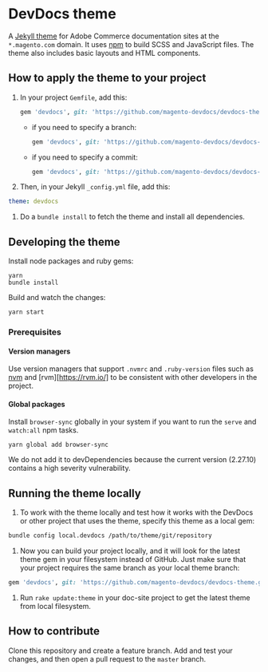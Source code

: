 # DevDocs theme

A [Jekyll theme](https://jekyllrb.com/docs/themes/) for Adobe Commerce documentation sites at the `*.magento.com` domain. It uses [npm](https://www.npmjs.com/) to build SCSS and JavaScript files. The theme also includes basic layouts and HTML components.

## How to apply the theme to your project

1. In your project `Gemfile`, add this:

   ```ruby
   gem 'devdocs', git: 'https://github.com/magento-devdocs/devdocs-theme.git'
   ```

   - if you need to specify a branch:

     ```ruby
     gem 'devdocs', git: 'https://github.com/magento-devdocs/devdocs-theme.git', branch: 'master'
     ```

   - if you need to specify a commit:
     
     ```ruby
     gem 'devdocs', git: 'https://github.com/magento-devdocs/devdocs-theme.git', ref: 'dfsdfs'
     ```

1. Then, in your Jekyll `_config.yml` file, add this:

```yaml
theme: devdocs
```

1. Do a `bundle install` to fetch the theme and install all dependencies.

## Developing the theme

Install node packages and ruby gems:

```shell
yarn
bundle install
```

Build and watch the changes:

```shell
yarn start
```

### Prerequisites

#### Version managers

Use version managers that support `.nvmrc` and `.ruby-version` files such as [nvm](https://npm.github.io/installation-setup-docs/installing/using-a-node-version-manager.html) and [rvm][https://rvm.io/] to be consistent with other developers in the project.

#### Global packages

Install `browser-sync` globally in your system if you want to run the `serve` and `watch:all` npm tasks.

```
yarn global add browser-sync
```

We do not add it to devDependencies because the current version (2.27.10) contains a high severity vulnerability.


## Running the theme locally

1. To work with the theme locally and test how it works with the DevDocs or other project that uses the theme, specify this theme as a local gem:

```bash
bundle config local.devdocs /path/to/theme/git/repository
```

1. Now you can build your project locally, and it will look for the latest theme gem in your filesystem instead of GitHub. Just make sure that your project requires the same branch as your local theme branch:

```ruby
gem 'devdocs', git: 'https://github.com/magento-devdocs/devdocs-theme.git', branch: "your_branch_name"
```

1. Run `rake update:theme` in your doc-site project to get the latest theme from local filesystem.

## How to contribute

Clone this repository and create a feature branch. Add and test your changes, and then open a pull request to the `master` branch.
